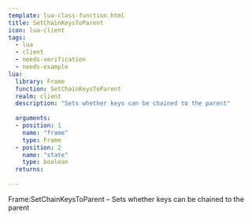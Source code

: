 ```yaml
---
template: lua-class-function.html
title: SetChainKeysToParent
icon: lua-client
tags:
  - lua
  - client
  - needs-verification
  - needs-example
lua:
  library: Frame
  function: SetChainKeysToParent
  realm: client
  description: "Sets whether keys can be chained to the parent"
  
  arguments:
  - position: 1
    name: "frame"
    type: Frame
  - position: 2
    name: "state"
    type: boolean
  returns:
    
---
```


<div class="lua__search__keywords">
Frame:SetChainKeysToParent &#x2013; Sets whether keys can be chained to the parent
</div>
